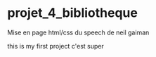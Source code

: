 # projet_4_bibliotheque
Mise en page html/css du speech de neil gaiman

this is my first project
c'est super 